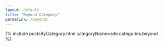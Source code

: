 ```yaml
---
layout: default
title: "Beyond Category"
permalink: /beyond/
---
```


{% include postsByCategory.html categoryName=site.categories.beyond %}
